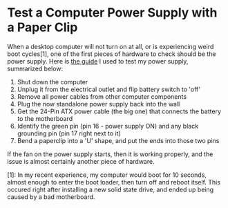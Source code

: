 # Test a Computer Power Supply with a Paper Clip

When a desktop computer will not turn on at all, or is experiencing weird boot cycles[1], one of the first pieces of hardware to check should be the power supply. Here is [the guide](http://dodji.seketeli.com/downloads/shuttle-psu-paper-clip-test.pdf) I used to test my power supply, summarized below:

1. Shut down the computer
2. Unplug it from the electrical outlet and flip battery switch to 'off'
3. Remove all power cables from other computer components
4. Plug the now standalone power supply back into the wall
5. Get the 24-Pin ATX power cable (the big one) that connects the battery to the motherboard
6. Identify the green pin (pin 16 - power supply ON) and any black grounding pin (pin 17 right next to it)
7. Bend a paperclip into a 'U' shape, and put the ends into those two pins

If the fan on the power supply starts, then it is working properly, and the issue is almost certainly another piece of hardware.


[1]: In my recent experience, my computer would boot for 10 seconds, almost enough to enter the boot loader, then turn off and reboot itself. This occured right after installing a new solid state drive, and ended up being caused by a bad motherboard.
